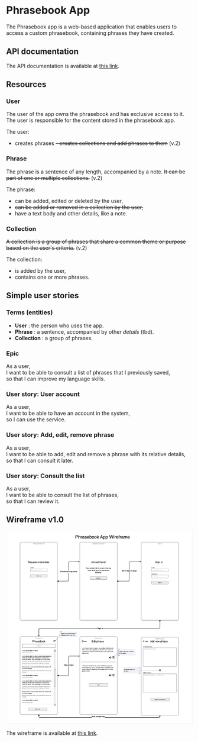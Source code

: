 # Phrasebook App

The Phrasebook app is a web-based application that enables users to access a custom phrasebook, containing phrases they have created.


## API documentation

The API documentation is available at [this link](https://graziastracquadanio.github.io/phrasebook/openapi/dist/).

## Resources

### User

The user of the app owns the phrasebook and has exclusive access to it. The user is responsible for the content stored in the phrasebook app.

The user:

- creates phrases
~~- creates collections and add phrases to them~~ (v.2)

### Phrase

The phrase is a sentence of any length, accompanied by a note. ~~It can be part of one or multiple collections.~~ (v.2)

The phrase:

- can be added, edited or deleted by the user,
- ~~can be added or removed in a collection by the user,~~
- have a text body and other details, like a note.

### Collection

~~A collection is a group of phrases that share a common theme or purpose based on the user's criteria.~~ (v.2)

The collection:

- is added by the user,
- contains one or more phrases.



## Simple user stories

### Terms (entities)

- **User** : the person who uses the app.
- **Phrase** : a sentence, accompanied by other *details* (tbd).
- **Collection** : a group of phrases.


### Epic

As a user,  
I want to be able to consult a list of phrases that I previously saved,  
so that I can improve my language skills.


### User story: User account

As a user,  
I want to be able to have an account in the system,  
so I can use the service.


### User story: Add, edit, remove phrase

As a user,  
I want to be able to add, edit and remove a phrase with its relative details,  
so that I can consult it later.


### User story: Consult the list

As a user,  
I want to be able to consult the list of phrases,  
so that I can review it.



## Wireframe v1.0

[![](assets/wireframe.png "App wireframe")](https://app.moqups.com/YkcYUsHk3mhA7adK89hhK4qbxHpu5Tor/view/page/a880590a1?ui=0)

The wireframe is available at [this link](https://app.moqups.com/YkcYUsHk3mhA7adK89hhK4qbxHpu5Tor/view/page/a880590a1?ui=0).